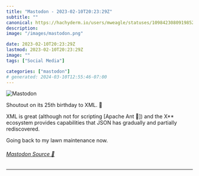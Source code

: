 ```yaml
---
title: "Mastodon - 2023-02-10T20:23:29Z"
subtitle: ""
canonical: https://hachyderm.io/users/mweagle/statuses/109842308091985219
description:
image: "/images/mastodon.png"

date: 2023-02-10T20:23:29Z
lastmod: 2023-02-10T20:23:29Z
image: ""
tags: ["Social Media"]

categories: ["mastodon"]
# generated: 2024-03-10T12:55:46-07:00
---
```

![Mastodon](/images/mastodon.png)

<p>Shoutout on its 25th birthday to XML. 🎂</p><p>XML is great (although not for scripting [Apache Ant 👀]) and the X** ecosystem provides capabilities that JSON has gradually and partially rediscovered. </p><p>Going back to my lawn maintenance now.</p>


###### [Mastodon Source 🐘](https://hachyderm.io/@mweagle/109842308091985219)

___
